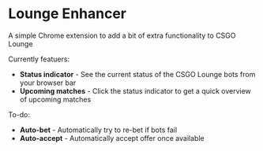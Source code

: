 Lounge Enhancer
===============

A simple Chrome extension to add a bit of extra functionality to CSGO Lounge

Currently featuers:
* **Status indicator** - See the current status of the CSGO Lounge bots from your browser bar
* **Upcoming matches** - Click the status indicator to get a quick overview of upcoming matches

To-do:
* **Auto-bet** - Automatically try to re-bet if bots fail
* **Auto-accept** - Automatically accept offer once available

